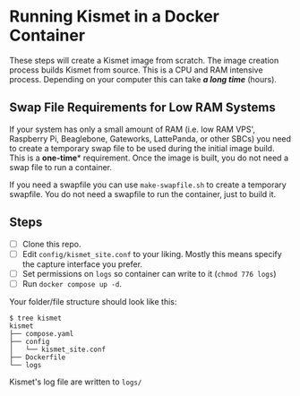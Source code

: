 # Running Kismet in a Docker Container

These steps will create a Kismet image from scratch.  The image creation process builds Kismet from source.  This is a CPU and RAM intensive process.  Depending on your computer this can take ***a long time*** (hours).

## Swap File Requirements for Low RAM Systems

If your system has only a small amount of RAM (i.e. low RAM VPS', Raspberry Pi, Beaglebone, Gateworks, LattePanda, or other SBCs) you need to create a temporary swap file to be used during the initial image build.  This is a **one-time*** requirement.  Once the image is built, you do not need a swap file to run a container.

If you need a swapfile you can use `make-swapfile.sh` to create a temporary swapfile.  You do not need a swapfile to run the container, just to build it.

## Steps

- [ ] Clone this repo.  
- [ ] Edit `config/kismet_site.conf` to your liking.  Mostly this means specify the capture interface you prefer.
- [ ] Set permissions on `logs` so container can write to it (`chmod 776 logs`)
- [ ] Run `docker compose up -d`.

Your folder/file structure should look like this:

```shell
$ tree kismet
kismet
├── compose.yaml
├── config
│   └── kismet_site.conf
├── Dockerfile
└── logs
```

Kismet's log file are written to `logs/`